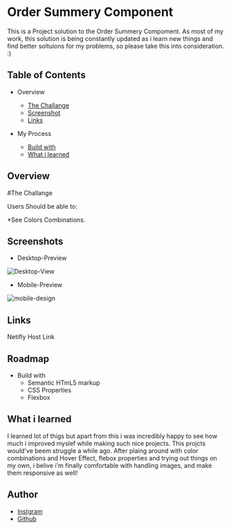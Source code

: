 
# Order Summery Component

This is a Project solution to the Order Summery Compoment.
As most of my work, this solution is being constantly updated as i learn new things and find better soltuions for my problems, so please take this into consideration. :)



## Table of Contents
* Overview
    * [The Challange](#overview)
    * [Screenshot](#screenshots)
    * [Links](https://github.com/Kapil56J)

* My Process
    * [Build with](#roadmap)
    * [What i learned](#what-i-learned)
    
## Overview

#The Challange

Users Should be able to:

*See Colors Combinations.


## Screenshots

* Desktop-Preview

![Desktop-View](https://user-images.githubusercontent.com/103952813/179347000-6210a52e-792e-4a0c-b04d-a7caa682433e.jpg)

* Mobile-Preview


![mobile-design](https://user-images.githubusercontent.com/103952813/179347055-1156841a-c437-4548-b21b-f8022662f402.jpg)


## Links

Netifly Host Link


## Roadmap

- Build with
    * Semantic HTmL5 markup
    * CSS Properties
    * Flexbox



## What i learned

I learned lot of thigs but apart from this i was incredibly happy to see how much i improved myslef
while making such nice projects. This projcts would've beem struggle a while ago.
After plaing around with color combinations and Hover Effect, flebox properties and trying out things on my own, i belive i'm finally comfortable with handling images, and make them responsive as well!

## Author
- [Instgram](https://www.instagram.com/i_am_kapildj/)
- [Github](https://github.com/Kapil56J)
